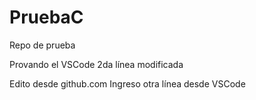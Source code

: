 # PruebaC
Repo de prueba

Provando el VSCode
2da línea modificada

Edito desde github.com
Ingreso otra línea desde VSCode
